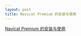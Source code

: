 ```yaml
---
layout: post
title: Navicat Premium 的安装与使用
---
```


[Navicat Premium 的安装与使用](http://www.jianshu.com/p/c546ec7b5a5d) 
